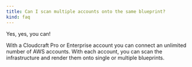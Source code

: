 ```yaml
---
title: Can I scan multiple accounts onto the same blueprint?
kind: faq
---
```


Yes, yes, you can!

With a Cloudcraft Pro or Enterprise account you can connect an unlimited number of AWS accounts. With each account, you can scan the infrastructure and render them onto single or multiple blueprints.
